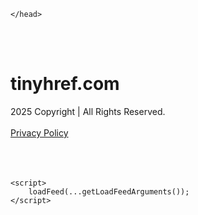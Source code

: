 <!DOCTYPE html>
<html data-adblockkey="MFwwDQYJKoZIhvcNAQEBBQADSwAwSAJBALquDFETXRn0Hr05fUP7EJT77xYnPmRbpMy4vk8KYiHnkNpednjOANJcaXDXcKQJN0nXKZJL7TciJD8AoHXK158CAwEAAQ==_G2NSP28qHCgKmUrcUbZMEVQKtfIllT9hyJIPIe90dcn/bOpaVYtDhTEojEB5EY5Y+ZlFk4+2rG4NImj8VDoUew==" xmlns="http://www.w3.org/1999/xhtml" lang="en">
<head>
    <meta http-equiv="Content-Type" content="text/html; charset=utf-8"/>
    <meta name="viewport" content="width=device-width, initial-scale=1, shrink-to-fit=no"/>
    <title>tinyhref.com</title>
    <style media="screen">
.asset_star0 {
	background: url('//d38psrni17bvxu.cloudfront.net/themes/assets/star0.gif') no-repeat center;
	width: 13px;
	height: 12px;
	display: inline-block;
}

.asset_star1 {
	background: url('//d38psrni17bvxu.cloudfront.net/themes/assets/star1.gif') no-repeat center;
	width: 13px;
	height: 12px;
	display: inline-block;
}

.asset_starH {
	background: url('//d38psrni17bvxu.cloudfront.net/themes/assets/starH.gif') no-repeat center;
	width: 13px;
	height: 12px;
	display: inline-block;
}

.sitelink {
	padding-right: 16px;
}

.sellerRatings a:link,
.sellerRatings a:visited,
.sellerRatings a:hover,
.sellerRatings a:active {
	text-decoration: none;
	cursor: text;
}

.sellerRatings {
	margin:0 0 3px 20px;
}

.sitelinkHolder {
	margin:-15px 0 15px 35px;
}

#ajaxloaderHolder {
	display: block;
	width: 24px;
	height: 24px;
	background: #fff;
	padding: 8px 0 0 8px;
	margin:10px auto;
	-webkit-border-radius: 4px;
	-moz-border-radius: 4px;
	border-radius: 4px;
}</style>    <style media="screen">
* {
    margin:0;padding:0
}

body {
    background:#101c36;
    font-family: sans-serif;
    text-align: center;
    font-size:1rem;
}

.header {
    padding:1rem 1rem 0;
    overflow:hidden;
}

h1 {
    color:#848484;
    font-size:1.5rem;
}

.header-text-color:visited,
.header-text-color:link,
.header-text-color {
    color:#848484;
}

.comp-is-parked {
  margin: 4px 0 2px;
}

.comp-sponsored {
  text-align: left;
  margin: 0 0 -1.8rem 4px;
}

.wrapper1 {
    margin:1rem;
}

.wrapper2 {
    background:url('//d38psrni17bvxu.cloudfront.net/themes/cleanPeppermintBlack_657d9013/img/bottom.png') no-repeat center bottom;
    padding-bottom:140px;
}

.wrapper3 {
    background:#fff;
    max-width:300px;
    margin:0 auto 1rem;
    padding-top:1px;
    padding-bottom:1px;
}

.onDesktop {
    display:none;
}

.tcHolder {
    padding-top: 2rem;
}

.adsHolder {
    margin: 1rem 0;
    padding-top: 2rem;
    overflow:hidden;
}

.footer {
    color:#626574;
    padding:2rem 1rem;
    font-size:.8rem;
    margin:0 auto;
    max-width:440px;
}

.footer a:link,
.footer a:visited {
    color:#626574;
}

.sale_link_bold a,
.sale_link,
.sale_link a {
    color:#626574 !important;
}

.searchHolder {
    padding:1px 0 1px 1px;
    margin:1rem auto;
    width: 95%;
    max-width: 500px;
}

@media screen and (min-width:600px) {

    .comp-is-parked,
    .comp-sponsored {
      color: #848484;
    }

    .comp-sponsored {
      margin-left: 0;
    }

    .wrapper1 {
        max-width:1500px;
        margin-left:auto;
        margin-right:auto;
    }

    .wrapper2 {
        background:url('//d38psrni17bvxu.cloudfront.net/themes/cleanPeppermintBlack_657d9013/img/arrows.png') no-repeat center top;
        padding-bottom:0;
        min-height:600px;
    }

    .wrapper3 {
        max-width:530px;
        background:none;
    }
}
</style>    <style media="screen">
.fallback-term-holder {
    display: inline-grid;
    grid-template-columns: 1fr;
    width: 100%;
    padding-top: 50px;
}

.fallback-term-link {
    grid-column: 1 / span 1; align-self: center;
    padding: 50px 13px 50px 13px; border-radius: 25px;
    border: 5px solid #ffffff; margin-bottom: 20px;
    background-color: rgb(17, 38, 77);
    text-decoration-line: none;
    font-size: 18px;
    font-weight: 700;
    color: #ffffff;
    text-align: left;
}

.fallback-arrow {
    float: right;
    width: 24px;
    height: 24px;
    background-image: url('data:image/svg+xml;base64,PHN2ZyBmaWxsPScjRDdEN0Q3JyBzdHlsZT0iZmxvYXQ6IHJpZ2h0IiB4bWxucz0iaHR0cDovL3d3dy53My5vcmcvMjAwMC9zdmciIGhlaWdodD0iMjQiIHZpZXdCb3g9IjAgMCAyNCAyNCIgd2lkdGg9IjI0Ij48cGF0aCBkPSJNMCAwaDI0djI0SDB6IiBmaWxsPSJub25lIi8+PHBhdGggZD0iTTUuODggNC4xMkwxMy43NiAxMmwtNy44OCA3Ljg4TDggMjJsMTAtMTBMOCAyeiIvPjwvc3ZnPg==');
}</style>
    
    </head>

<body id="afd"><div id="plBanner"><script id="parklogic" type="text/javascript" src="https://parking3.parklogic.com/page/enhance.js?pcId=12&pId=1129&domain=tinyhref.com" async></script></div>

<div class="wrapper1">
        <div class="wrapper2">
        <div class="wrapper3">
            <br/>
        <script async src="https://euob.youseasky.com/sxp/i/224f85302aa2b6ec30aac9a85da2cbf9.js" data-ch="AdsDeli - domain - landingpage" data-uvid="5836ae9de3cd0e98fef2e007877732bf78e6c584" class="ct_clicktrue_80705" data-jsonp="onCheqResponse"></script>
    <noscript>
        <iframe src="https://obseu.youseasky.com/ns/224f85302aa2b6ec30aac9a85da2cbf9.html?ch=AdsDeli%20-%20domain%20-%20landingpage"
                width="0" height="0" style="display:none"></iframe>
    </noscript>
<br/>
<div class="header" id="domainname">
        <h1>tinyhref.com</h1>
    </div>
                        <div class="tcHolder">
                <div id="tc"></div>
            </div>
        </div>
    </div>
            <div class="footer">
            2025 Copyright | All Rights Reserved.
<br/><br/>
<a href="javascript:void(0);" onClick="window.open('/privacy.html', 'privacy-policy', 'width=890,height=330,left=200,top=200,menubar=no,status=yes,toolbar=no').focus()" class="privacy-policy">
    Privacy Policy
</a>
<br/><br/>
<br/><br/>
    </div>
</div>

<script type="text/javascript" language="JavaScript">
    var tcblock = {
        // Required and steady
        'container': 'tc',
        'type': 'relatedsearch',
        'colorBackground': 'transparent',
        
        'number': 3,
        
        // Font-Sizes and Line-Heights
        'fontSizeAttribution': 14,
        'fontSizeTitle': 24,
        'lineHeightTitle': 34,
        // Colors
        'colorAttribution': '#aaa',
        'colorTitleLink': '#0277bd',
        // Alphabetically
        'horizontalAlignment': 'center',
        'noTitleUnderline': false,
        'rolloverLinkColor': '#01579b',
        'verticalSpacing': 10
    };
    var searchboxBlock = {
        'container': 'search',
        'type': 'searchbox',
        'fontSizeSearchInput': 12,
        'hideSearchInputBorder': false,
        'hideSearchButtonBorder': true,
        'fontSizeSearchButton': 13,
        'colorBackground': 'transparent',
        'colorSearchButton': '#0b3279',
        'colorSearchButtonText': '#fff'
    };
    </script>
<script type="text/javascript">let isAdult=false;         let containerNames=[];         let uniqueTrackingID='MTc1ODg2Mzc1OS44NTA4OjY1MTIzYjUxZTIwMDgyNzdkNWUzYzcwMjMxZGNjN2M5OGNmYzExNmYyY2I4OWMwMjkzYzQ5MDdmOTNiM2YwMjM6NjhkNjIxOGZjZmI0NQ==';         let search='';         let themedata='eyJhbGciOiJBMTI4S1ciLCJlbmMiOiJBMTI4Q0JDLUhTMjU2In0.Qg1cdS4lYE7o3YgQHgqfIrsqfd45cb6FY2No9nIkKzMuVUv8jL5m5A.8agbJbDflaE4rkHCIlPIBQ.3ihR0QaeD7zbNrSgSnKl516pX5vHiQXTNVgCnWyh0TE8JS1ofhVJWjZw8bySK9Wxsh1FgjviA9ELwr12VJNnh_dKpvRPGjDJ_Kk2u8eC6iJq6XN2yL4bsSrAMqLFmXhgNV4IW0-Ezzyey-YT6DLxbnXppP97TyG7ut6r-6ex97R1c57Zg9nyLg5DPWh7NAaVu6ET22f-iu8hszEas6Kyoc81q6w9JikKDo3ucZ6MUWc23SCQo9OEgX3RqLgWpePNJVT8ArAcA2EBs7oKI5ckxav2UuawMDKWAbJoK9A51yq7mfuCmgELnMc6i6DTYtPTwcZTrlp2kEdciDE2nK4PISYwVILpidqBxpIr4tdox-oha10fSKp4F4jCQhgz_ZLZ3UwSwlEIuwKkGzQCY0p85aJhpkLq0LVoh6pkVffPKZf1UQzoojxSxWRtCf-qx5k1LGsCPYTar5df3fMYPulY-z__KLhLd6W9rNuv9ciIGyqG91BC4n8fZklQGIEII8yZuniV_6wdFHVd_4d4RcIYhVJe_ztAPSNi4tkSjKn3k4fGSFCHukq8y0NrHt3z35M_5ysF_cpg-uHLFcQ7CP02zzcmcPcza5nKYs8xZhk1J5820qyvOdB3R0K_I0kBhMsL.OtXylzUnqMS9E4R8uRzGUA';         let domain='tinyhref.com';         let scriptPath='';         let adtest='off';if(top.location!==location) { top.location.href=location.protocol + '//' + location.host + location.pathname + (location.search ? location.search + '&' : '?') + '_xafvr=YTYwZDJkYjg3NGE1YjRlYzE1Nzc0Nzg3YTNjYWY3ZGE0ZTcyNTA0Myw2OGQ2MjE4ZmQ1N2Fl'; }let pageLoadedCallbackTriggered = false;let fallbackTriggered = false;let formerCalledArguments = false;let pageOptions = {'pubId': 'dp-teaminternet01','resultsPageBaseUrl': '//' + location.host + '/?ts=','fontFamily': 'arial','optimizeTerms': true,'maxTermLength': 40,'adtest': true,'clicktrackUrl': '//' + location.host + '/munin/a/tr/click?','attributionText': 'Ads','colorAttribution': '#b7b7b7','fontSizeAttribution': 16,'attributionBold': false,'rolloverLinkBold': false,'fontFamilyAttribution': 'arial','adLoadedCallback': function(containerName, adsLoaded, isExperimentVariant, callbackOptions) {let data = {containerName: containerName,adsLoaded: adsLoaded,isExperimentVariant: isExperimentVariant,callbackOptions: callbackOptions,terms: pageOptions.terms};if (!adsLoaded || (containerName in containerNames)) {ajaxQuery(scriptPath + "/munin/a/tr/adloaded"+ "?toggle=adloaded"+ "&uid=" + encodeURIComponent(uniqueTrackingID)+ "&domain=" + encodeURIComponent(domain)+ "&data=" + encodeURIComponent(JSON.stringify(data)));}},'pageLoadedCallback': function (requestAccepted, status) {document.body.style.visibility = 'visible';pageLoadedCallbackTriggered = true;if ((status.faillisted === true || status.faillisted == "true" || status.blocked === true || status.blocked == "true" ) && status.error_code != 25) {ajaxQuery(scriptPath + "/munin/a/tr/block?domain=" + encodeURIComponent(domain) + "&caf=1&toggle=block&reason=other&uid=" + encodeURIComponent(uniqueTrackingID));}if (status.errorcode && !status.error_code) {status.error_code = status.errorcode;}if (status.error_code) {ajaxQuery(scriptPath + "/munin/a/tr/errorcode?domain=" + encodeURIComponent(domain) + "&caf=1&toggle=errorcode&code=" + encodeURIComponent(status.error_code) + "&uid=" + encodeURIComponent(uniqueTrackingID));if ([18, 19].indexOf(parseInt(status.error_code)) != -1 && fallbackTriggered == false) {fallbackTriggered = true;if (typeof loadFeed === "function") {window.location.href = '//' + location.host;}}if (status.error_code == 20) {window.location.replace("//dp.g.doubleclick.net/apps/domainpark/domainpark.cgi?client=" + encodeURIComponent((pageOptions.pubid.match(/^ca-/i) ? "" : "ca-") + pageOptions.pubid) + "&domain_name=" + encodeURIComponent(domain) + "&output=html&drid=" + encodeURIComponent(pageOptions.domainRegistrant));}}if (status.needsreview === true || status.needsreview == "true") {ajaxQuery(scriptPath + "/munin/a/tr/needsreview?domain=" + encodeURIComponent(domain) + "&caf=1&toggle=needsreview&uid=" + encodeURIComponent(uniqueTrackingID));}if ((status.adult === true || status.adult == "true") && !isAdult) {ajaxQuery(scriptPath + "/munin/a/tr/adult?domain=" + encodeURIComponent(domain) + "&caf=1&toggle=adult&uid=" + encodeURIComponent(uniqueTrackingID));} else if ((status.adult === false || status.adult == "false") && isAdult) {ajaxQuery(scriptPath + "/munin/a/tr/nonadult?domain=" + encodeURIComponent(domain) + "&caf=1&toggle=nonadult&uid=" + encodeURIComponent(uniqueTrackingID));}if (requestAccepted) {if (status.feed) {ajaxQuery(scriptPath + "/munin/a/tr/feed?domain=" + encodeURIComponent(domain) + "&caf=1&toggle=feed&feed=" + encodeURIComponent(status.feed) + "&uid=" + encodeURIComponent(uniqueTrackingID));}if (status.error_code) {ajaxQuery(scriptPath + "/munin/a/tr/answercheck/error?domain=" + encodeURIComponent(domain) + "&caf=1&toggle=answercheck&answer=error_" + encodeURIComponent(status.error_code) + "&uid=" + encodeURIComponent(uniqueTrackingID));} else {ajaxQuery(scriptPath + "/munin/a/tr/answercheck/yes?domain=" + encodeURIComponent(domain) + "&caf=1&toggle=answercheck&answer=yes&uid=" + encodeURIComponent(uniqueTrackingID));}} else {ajaxQuery(scriptPath + "/munin/a/tr/answercheck/reject?domain=" + encodeURIComponent(domain) + "&caf=1&toggle=answercheck&answer=rejected&uid=" + encodeURIComponent(uniqueTrackingID));}}};let x = function (obj1, obj2) {if (typeof obj1 != "object")obj1 = {};for (let key in obj2)obj1[key] = obj2[key];return obj1;};function getXMLhttp() {let xmlHttp = null;try {xmlHttp = new XMLHttpRequest();} catch (e) {try {xmlHttp = new ActiveXObject("Msxml2.XMLHTTP");} catch (ex) {try {xmlHttp = new ActiveXObject("Microsoft.XMLHTTP");} catch (exc) {}}}return xmlHttp;}function ajaxQuery(url) {if (adtest == 'on') return false;xmlHttp = getXMLhttp();if (!xmlHttp) return ajaxBackfill(url);xmlHttp.open("GET", url, false);return xmlHttp.send(null);}function ajaxBackfill(url) {if (adtest == 'on') return false;if (url.indexOf("&toggle=browserjs") > -1) return false;try {let img = document.createElement('img');img.style.visibility = 'hidden';img.style.width = '1px';img.style.height = '1px';img.src = url + "&_t=" + new Date().getTime();document.body.appendChild(img);} catch (e) {}}ajaxQuery(scriptPath + "/munin/a/tr/browserjs?domain=" + encodeURIComponent(domain) + "&toggle=browserjs&uid=" + encodeURIComponent(uniqueTrackingID));x(pageOptions, {resultsPageBaseUrl: '//tinyhref.com/?ts=eyJhbGciOiJBMTI4S1ciLCJlbmMiOiJBMTI4Q0JDLUhTMjU2In0.Qg1cdS4lYE7o3YgQHgqfIrsqfd45cb6FY2No9nIkKzMuVUv8jL5m5A.8agbJbDflaE4rkHCIlPIBQ.3ihR0QaeD7zbNrSgSnKl516pX5vHiQXTNVgCnWyh0TE8JS1ofhVJWjZw8bySK9Wxsh1FgjviA9ELwr12VJNnh_dKpvRPGjDJ_Kk2u8eC6iJq6XN2yL4bsSrAMqLFmXhgNV4IW0-Ezzyey-YT6DLxbnXppP97TyG7ut6r-6ex97R1c57Zg9nyLg5DPWh7NAaVu6ET22f-iu8hszEas6Kyoc81q6w9JikKDo3ucZ6MUWc23SCQo9OEgX3RqLgWpePNJVT8ArAcA2EBs7oKI5ckxav2UuawMDKWAbJoK9A51yq7mfuCmgELnMc6i6DTYtPTwcZTrlp2kEdciDE2nK4PISYwVILpidqBxpIr4tdox-oha10fSKp4F4jCQhgz_ZLZ3UwSwlEIuwKkGzQCY0p85aJhpkLq0LVoh6pkVffPKZf1UQzoojxSxWRtCf-qx5k1LGsCPYTar5df3fMYPulY-z__KLhLd6W9rNuv9ciIGyqG91BC4n8fZklQGIEII8yZuniV_6wdFHVd_4d4RcIYhVJe_ztAPSNi4tkSjKn3k4fGSFCHukq8y0NrHt3z35M_5ysF_cpg-uHLFcQ7CP02zzcmcPcza5nKYs8xZhk1J5820qyvOdB3R0K_I0kBhMsL.OtXylzUnqMS9E4R8uRzGUA',hl: 'en',kw: '',terms: '',uiOptimize: true, channel: 'bucket007,bucket011,bucket088,bucket077', pubId: 'dp-teaminternet09_3ph',adtest: 'off',personalizedAds: false,clicktrackUrl: 'https://trkpcna.net/munin/a/tr/click' + '?click=caf' + '&domain=tinyhref.com&uid=MTc1ODg2Mzc1OS44NTA4OjY1MTIzYjUxZTIwMDgyNzdkNWUzYzcwMjMxZGNjN2M5OGNmYzExNmYyY2I4OWMwMjkzYzQ5MDdmOTNiM2YwMjM6NjhkNjIxOGZjZmI0NQ%3D%3D&ts=eyJhbGciOiJBMTI4S1ciLCJlbmMiOiJBMTI4Q0JDLUhTMjU2In0.Qg1cdS4lYE7o3YgQHgqfIrsqfd45cb6FY2No9nIkKzMuVUv8jL5m5A.8agbJbDflaE4rkHCIlPIBQ.3ihR0QaeD7zbNrSgSnKl516pX5vHiQXTNVgCnWyh0TE8JS1ofhVJWjZw8bySK9Wxsh1FgjviA9ELwr12VJNnh_dKpvRPGjDJ_Kk2u8eC6iJq6XN2yL4bsSrAMqLFmXhgNV4IW0-Ezzyey-YT6DLxbnXppP97TyG7ut6r-6ex97R1c57Zg9nyLg5DPWh7NAaVu6ET22f-iu8hszEas6Kyoc81q6w9JikKDo3ucZ6MUWc23SCQo9OEgX3RqLgWpePNJVT8ArAcA2EBs7oKI5ckxav2UuawMDKWAbJoK9A51yq7mfuCmgELnMc6i6DTYtPTwcZTrlp2kEdciDE2nK4PISYwVILpidqBxpIr4tdox-oha10fSKp4F4jCQhgz_ZLZ3UwSwlEIuwKkGzQCY0p85aJhpkLq0LVoh6pkVffPKZf1UQzoojxSxWRtCf-qx5k1LGsCPYTar5df3fMYPulY-z__KLhLd6W9rNuv9ciIGyqG91BC4n8fZklQGIEII8yZuniV_6wdFHVd_4d4RcIYhVJe_ztAPSNi4tkSjKn3k4fGSFCHukq8y0NrHt3z35M_5ysF_cpg-uHLFcQ7CP02zzcmcPcza5nKYs8xZhk1J5820qyvOdB3R0K_I0kBhMsL.OtXylzUnqMS9E4R8uRzGUA&adtest=off' });x(pageOptions, { ivt: false });x(pageOptions, [] );x(pageOptions, { domainRegistrant:'as-drid-2204919519437054' } );function loadFeed() {let s = document.createElement('script');let blurredTerms = document.getElementById('blurred-terms');if (blurredTerms !== null) {blurredTerms.style.display = "none";}s.src = '//www.google.com/adsense/domains/caf.js?abp=1&adsdeli=true';document.body.appendChild(s);let a = Array.prototype.slice.call(arguments);s.onload = function () {let c = google.ads.domains.Caf;switch (a.length) {case 1:return new c(a[0]);case 2:return new c(a[0], a[1]);case 3:return new c(a[0], a[1], a[2]);case 4:return new c(a[0], a[1], a[2], a[3]);case 5:return new c(a[0], a[1], a[2], a[3], a[4]);}return c.apply(null, a);};}</script>
<script type="text/javascript">
var ls = function(xhr, token) {
    xhr.onreadystatechange = function () {
        if (xhr.readyState === XMLHttpRequest.DONE) {
            if (xhr.status >= 200 && xhr.status <= 400) {
                if (xhr.responseText.trim() === '') {
                    return;
                }
    
                console.log(JSON.parse(xhr.responseText))
            } else {
                console.log('There was a problem with the request.');
            }
        }
    }
    
    xhr.open('GET', '/munin/a/l' + 's?t=68d6218f&token=' + encodeURI(token), true);
    xhr.send();
};
ls(new XMLHttpRequest(), '5836ae9de3cd0e98fef2e007877732bf78e6c584');
if (typeof window.chronosfailed === 'function') { window.chronosfailed(); }
</script>

<script type='text/javascript'>x(pageOptions, { "styleId":5837883959});</script>
<script>
    function getLoadFeedArguments() {
        let arguments = [
            pageOptions
        ];

        let possibleArguments = ['adblock', 'adblock1', 'adblock2', 'tcblock', 'searchboxBlock', 'rtblock', 'rsblock', 'searchblock'];
        for (let i = 0; i < possibleArguments.length; i++) {
            if (typeof this[possibleArguments[i]] !== 'undefined') {
                arguments.push(this[possibleArguments[i]]);
            }
        }

        return arguments;
    }
</script>

    <script>
        loadFeed(...getLoadFeedArguments());
    </script>
</body>
</html>
